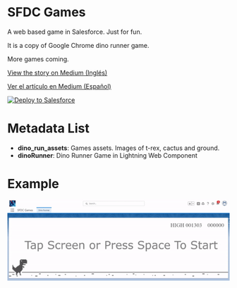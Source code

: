 # SFDC Games
A web based game in Salesforce. Just for fun. 

It is a copy of Google Chrome dino runner game. 

More games coming. 

[View the story on Medium (Inglés)](https://medium.com/@sfdcjedi/making-a-videogame-in-salesforce-e3f7ecde58b2)

[Ver el artículo en Medium (Español)](https://medium.com/@sfdcjedi/creando-un-videojuego-en-salesforce-e200629d8bce)

<a href="https://githubsfdeploy.herokuapp.com?owner=Salesforce Jedi&repo=https://github.com/sfdcjedi/sfdc-games&ref=main">
  <img alt="Deploy to Salesforce"
       src="https://raw.githubusercontent.com/afawcett/githubsfdeploy/master/deploy.png">
</a>

# Metadata List
- **dino_run_assets**: Games assets. Images of t-rex, cactus and ground. 
- **dinoRunner**: Dino Runner Game in Lightning Web Component

# Example
![dino runner](https://github.com/sfdcjedi/sfdc-games/blob/v1/dino_runner.gif)
